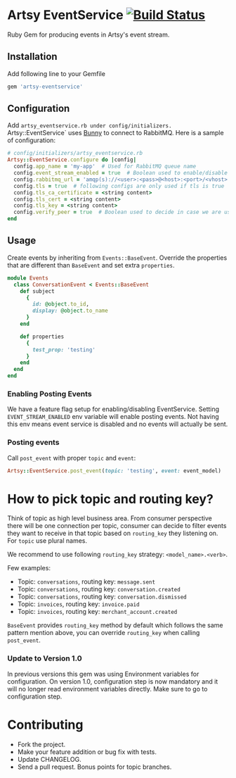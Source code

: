 # Artsy EventService [![Build Status](https://travis-ci.org/artsy/artsy-eventservice.svg?branch=master)](https://travis-ci.org/artsy/artsy-eventservice)
Ruby Gem for producing events in Artsy's event stream.

## Installation
Add following line to your Gemfile

```ruby
gem 'artsy-eventservice'
```

## Configuration

Add `artsy_eventservice.rb under config/initializers. `Artsy::EventService` uses [Bunny](http://rubybunny.info/) to connect to RabbitMQ. Here is a sample of configuration:

```ruby
# config/initializers/artsy_eventservice.rb
Artsy::EventService.configure do |config|
  config.app_name = 'my-app'  # Used for RabbitMQ queue name
  config.event_stream_enabled = true  # Boolean used to enable/disable posting events
  config.rabbitmq_url = 'amqp(s)://<user>:<pass>@<host>:<port>/<vhost>'  # required
  config.tls = true  # following configs are only used if tls is true
  config.tls_ca_certificate = <string content>
  config.tls_cert = <string content>
  config.tls_key = <string content>
  config.verify_peer = true  # Boolean used to decide in case we are using tls, we should verify peer or not
end
```

## Usage
Create events by inheriting from `Events::BaseEvent`. Override the properties that are different than `BaseEvent` and set extra `properties`.

```ruby
module Events
  class ConversationEvent < Events::BaseEvent
    def subject
      {
        id: @object.to_id,
        display: @object.to_name
      }
    end

    def properties
      {
        test_prop: 'testing'
      }
    end
  end
end
```


### Enabling Posting Events
We have a feature flag setup for enabling/disabling EventService. Setting `EVENT_STREAM_ENABLED` env variable will enable posting events. Not having this env means event service is disabled and no events will actually be sent.


### Posting events
Call `post_event` with proper `topic` and `event`:
```ruby
Artsy::EventService.post_event(topic: 'testing', event: event_model)
```

# How to pick topic and routing key?
Think of topic as high level business area. From consumer perspective there will be one connection per topic, consumer can decide to filter events they want to receive in that topic based on `routing_key` they listening on. For `topic` use plural names.

We recommend to use following `routing_key` strategy:
`<model_name>.<verb>`.

Few examples:
- Topic: `conversations`, routing key: `message.sent`
- Topic: `conversations`, routing key: `conversation.created`
- Topic: `conversations`, routing key: `conversation.dismissed`
- Topic: `invoices`, routing key: `invoice.paid`
- Topic: `invoices`, routing key: `merchant_account.created`

`BaseEvent` provides `routing_key` method by default which follows the same pattern mention above, you can override `routing_key` when calling `post_event`.

### Update to Version 1.0
In previous versions this gem was using Environment variables for configuration. On version 1.0, configuration step is now mandatory and it will no longer read environment variables directly. Make sure to go to configuration step.

# Contributing

* Fork the project.
* Make your feature addition or bug fix with tests.
* Update CHANGELOG.
* Send a pull request. Bonus points for topic branches.
